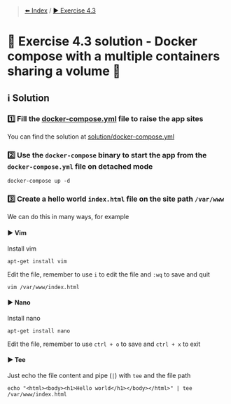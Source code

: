 > [⬅️ Index](../README.md) / [▶️ Exercise 4.3](exercise4_3.md)
# 🧩 Exercise 4.3 solution - Docker compose with a multiple containers sharing a volume 💾

## ℹ️ Solution

### 1️⃣ Fill the [docker-compose.yml](files/docker-compose.yml) file to raise the app sites

You can find the solution at [solution/docker-compose.yml](solution/docker-compose.yml)

### 2️⃣ Use the `docker-compose` binary to start the app from the `docker-compose.yml` file on detached mode

```shell
docker-compose up -d
```

### 3️⃣ Create a hello world `index.html` file on the site path `/var/www`

We can do this in many ways, for example

#### ▶️ Vim

Install vim

```shell
apt-get install vim
```

Edit the file, remember to use `i` to edit the file and `:wq` to save and quit

```shell
vim /var/www/index.html
```

#### ▶️ Nano

Install nano

```shell
apt-get install nano
```

Edit the file, remember to use `ctrl + o` to save and `ctrl + x` to exit

#### ▶️ Tee

Just echo the file content and pipe (`|`) with `tee` and the file path

```shell
echo "<html><body><h1>Hello world</h1></body></html>" | tee /var/www/index.html
```

